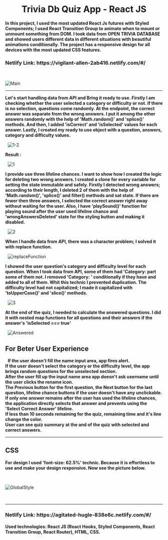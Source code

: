 <h1 style='text-align:center;'> Trivia Db Quiz App - React JS </h1>

<strong> In this project, I used the most updated React Js futures with Styled Components; I used React Transition Group to animate when to mount or unmount something from DOM. I took data from OPEN TRIVIA DATABASE and showed users different data in different situations with beautiful animations conditionally. The project has a responsive design for all devices with the most updated CSS features. </strong>

<h3>Netlify Link: https://vigilant-allen-2ab416.netlify.com/#/</h3>
&nbsp;

![Main](https://user-images.githubusercontent.com/57728302/76013725-6a789d80-5ee6-11ea-8988-a2a2267d1a04.gif)

<hr>

<strong> Let's start handling data from API and Bring it ready to use. Firstly I am checking whether the user selected a category or difficulty or not. If there is no selection, questions come randomly. At the endpoint, the correct answer was separate from the wrong answers. I put it among the other answers randomly with the help of 'Math.random()' and 'splice()' methods. And then, I added 'isCorrect' and 'isSelected' values for each answer. Lastly, I created my ready to use object with a question, answers, category and difficulty values.</strong>

&nbsp;
![1-2](https://user-images.githubusercontent.com/57728302/76015245-f12e7a00-5ee8-11ea-9565-442a59a815c9.JPG)
&nbsp;

<strong> Result : </strong>

&nbsp;
![1](https://user-images.githubusercontent.com/57728302/76015623-6d28c200-5ee9-11ea-98c0-32b948c7c801.png)
&nbsp;

<strong> I provide use three lifeline chances. I want to show how I created the logic for deleting two wrong answers. I created a clone for every variable for setting the state immutable and safely. Firstly I detected wrong answers; according to their length, I deleted 2 of them with the help of 'Math.random()', 'splice()' and filter() methods and sat state. If there are fewer then three answers, I selected the correct answer right away without waiting for the user. Also, I have 'playSound()' function for playing sound after the user used lifeline chance and 'wrongAnswersDeleted' state for the styling button and making it disabled. </strong>

&nbsp;
![2](https://user-images.githubusercontent.com/57728302/76016635-318ef780-5eeb-11ea-8e51-bdb6ba2da472.JPG)
&nbsp;

<strong> When I handle data from API, there was a character problem; I solved it with replace function.</strong>

&nbsp;
![replaceFunction](https://user-images.githubusercontent.com/57728302/76017572-d231e700-5eec-11ea-9554-b45210256156.JPG)
&nbsp;

<strong> I showed the user question's category and difficulty level for each question. When I took data from API, some of them had 'Category: part some of them not. I removed 'Category: ' conditionally if they have and added to all of them. Whit this technic I prevented duplication. The difficulty level had not capitalized; I made it capitalized with 'toUpperCase()' and 'slice()' methods.</strong>

&nbsp;
![3](https://user-images.githubusercontent.com/57728302/76018550-399c6680-5eee-11ea-9b73-b36cdc1f1d3b.JPG)
&nbsp;

<strong> At the end of the quiz, I needed to calculate the answered questions. I did it with nested map functions for all questions and their answers if the answer's 'isSelected === true'</strong>

&nbsp;
![Answered](https://user-images.githubusercontent.com/57728302/76018827-bfb8ad00-5eee-11ea-8d2d-dd5b9a96d6ab.JPG)
&nbsp;

<h2> For Beter User Experience </h2>

&nbsp;
<strong>
If the user doesn't fill the name input area, app fires alert. </br>
If the user doesn't select the category or the difficulty level, the app brings random questions for the unselected section. </br> 
After the user fill up the input name area app doesn't ask username until the user clicks the rename icon.</br>
The Previous button for the first question, the Next button for the last question, lifeline chance buttons if the user doesn't have any unclickable.</br>
If only one answer remains after the user has used the lifeline chances, the application directly selects that answer and prevents using the 'Select Correct Answer' lifeline.</br>
If less than 10 seconds remaining for the quiz, remaining time and it's line change the color.</br>
User can see quiz summary at the and of the quiz with selected and correct answers.
</strong>
&nbsp;

<hr>

<h2>CSS</h2>

<strong> For design I used 'font-size: 62.5%' technic. Because it is effortless to use and make your design responsive. Now see the picture below. </strong>

&nbsp;

![GlobalStyle](https://user-images.githubusercontent.com/57728302/75311710-adbb7800-5825-11ea-9d40-920450b366b6.JPG)

&nbsp;


<hr>

<h3>Netlify Link: https://agitated-hugle-838e6c.netlify.com/#/</h3>
<h4><strong>Used technologies: </strong> React JS (React Hooks, Styled Components, React Transition Group, React Router), HTML, CSS.  </h4>




